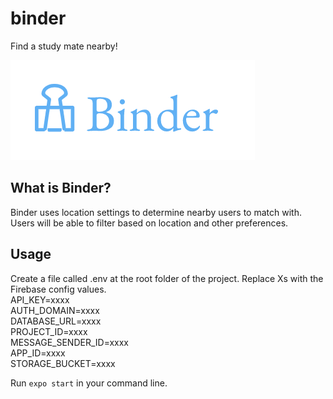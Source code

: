 # binder

Find a study mate nearby!

![Binder App](/logo.jpg)

## What is Binder?

Binder uses location settings to determine nearby users to match with. Users will be able to filter based on location and other preferences.

## Usage

Create a file called .env at the root folder of the project. Replace Xs with the Firebase config values.
<br>
API_KEY=xxxx<br>
AUTH_DOMAIN=xxxx<br>
DATABASE_URL=xxxx<br>
PROJECT_ID=xxxx<br>
MESSAGE_SENDER_ID=xxxx<br>
APP_ID=xxxx<br>
STORAGE_BUCKET=xxxx<br>

Run `expo start` in your command line.
